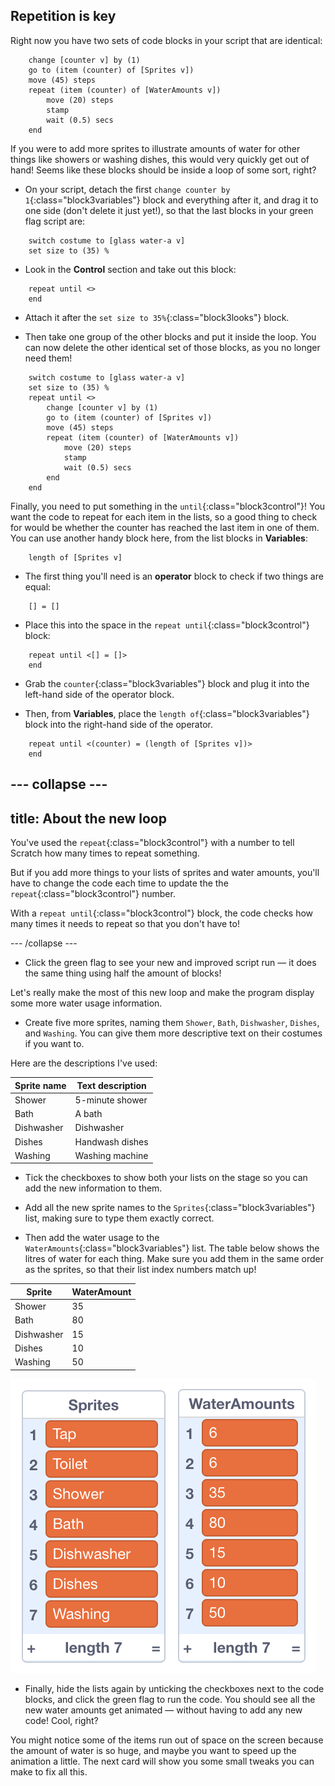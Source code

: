 ## Repetition is key

Right now you have two sets of code blocks in your script that are identical:

```blocks3
    change [counter v] by (1)
    go to (item (counter) of [Sprites v])
    move (45) steps
    repeat (item (counter) of [WaterAmounts v])
        move (20) steps
        stamp
        wait (0.5) secs
    end
```

If you were to add more sprites to illustrate amounts of water for other things like showers or washing dishes, this would very quickly get out of hand! Seems like these blocks should be inside a loop of some sort, right?

+ On your script, detach the first `change counter by 1`{:class="block3variables"} block and everything after it, and drag it to one side (don't delete it just yet!), so that the last blocks in your green flag script are:

```blocks3
    switch costume to [glass water-a v]
    set size to (35) %
```

+ Look in the **Control** section and take out this block:

```blocks3
    repeat until <>
    end
```

+ Attach it after the `set size to 35%`{:class="block3looks"} block.

+ Then take one group of the other blocks and put it inside the loop. You can now delete the other identical set of those blocks, as you no longer need them!

```blocks3
    switch costume to [glass water-a v]
    set size to (35) %
    repeat until <>
        change [counter v] by (1)
        go to (item (counter) of [Sprites v])
        move (45) steps
        repeat (item (counter) of [WaterAmounts v])
            move (20) steps
            stamp
            wait (0.5) secs
        end
    end
```

Finally, you need to put something in the `until`{:class="block3control"}! You want the code to repeat for each item in the lists, so a good thing to check for would be whether the counter has reached the last item in one of them. You can use another handy block here, from the list blocks in **Variables**:

```blocks3
    length of [Sprites v]
```

+ The first thing you'll need is an **operator** block to check if two things are equal:

```blocks3
    [] = []
```

+ Place this into the space in the `repeat until`{:class="block3control"} block:

```blocks3
    repeat until <[] = []>
    end
```

+ Grab the `counter`{:class="block3variables"} block and plug it into the left-hand side of the operator block.

+ Then, from **Variables**, place the `length of`{:class="block3variables"} block into the right-hand side of the operator.

```blocks3
    repeat until <(counter) = (length of [Sprites v])>
    end
```

--- collapse ---
---
title: About the new loop
---

You've used the `repeat`{:class="block3control"} with a number to tell Scratch how many times to repeat something. 

But if you add more things to your lists of sprites and water amounts, you'll have to change the code each time to update the the `repeat`{:class="block3control"} number. 

With a `repeat until`{:class="block3control"} block, the code checks how many times it needs to repeat so that you don't have to!

--- /collapse ---

+ Click the green flag to see your new and improved script run — it does the same thing using half the amount of blocks!

Let's really make the most of this new loop and make the program display some more water usage information.

+ Create five more sprites, naming them `Shower`, `Bath`, `Dishwasher`, `Dishes`, and `Washing`. You can give them more descriptive text on their costumes if you want to.

Here are the descriptions I've used:

| Sprite name | Text description | 
|-----|-------|
| Shower | 5-minute shower |
| Bath | A bath |
| Dishwasher | Dishwasher |
| Dishes | Handwash dishes|
| Washing | Washing machine |

+ Tick the checkboxes to show both your lists on the stage so you can add the new information to them.

+ Add all the new sprite names to the `Sprites`{:class="block3variables"} list, making sure to type them exactly correct.

+ Then add the water usage to the `WaterAmounts`{:class="block3variables"} list. The table below shows the litres of water for each thing. Make sure you add them in the same order as the sprites, so that their list index numbers match up!

| Sprite | WaterAmount | 
|-----|-------|
| Shower | 35 |
| Bath | 80 |
| Dishwasher | 15 |
| Dishes | 10|
| Washing | 50 |

![The two lists full of water data](images/finalDataLists.png)

+ Finally, hide the lists again by unticking the checkboxes next to the code blocks, and click the green flag to run the code. You should see all the new water amounts get animated — without having to add any new code! Cool, right?

You might notice some of the items run out of space on the screen because the amount of water is so huge, and maybe you want to speed up the animation a little. The next card will show you some small tweaks you can make to fix all this.
